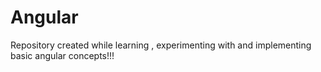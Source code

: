 # Angular
Repository created while learning , experimenting  with and implementing basic angular concepts!!!


